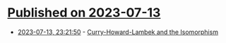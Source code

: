 # [Published on 2023-07-13](index.md)

* [2023-07-13, 23:21:50](https://lobste.rs/s/npkpx9/curry_howard_lambek_isomorphism) - [Curry-Howard-Lambek and the Isomorphism](https://timothysamson.github.io/posts/curry-howard/)
